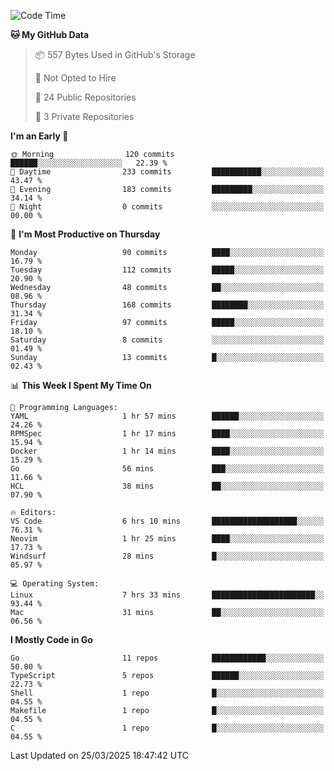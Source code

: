 <!--START_SECTION:waka-->
![Code Time](http://img.shields.io/badge/Code%20Time-1%2C154%20hrs%2051%20mins-blue)

**🐱 My GitHub Data** 

> 📦 557 Bytes Used in GitHub's Storage 
 > 
> 🚫 Not Opted to Hire
 > 
> 📜 24 Public Repositories 
 > 
> 🔑 3 Private Repositories 
 > 
**I'm an Early 🐤** 

```text
🌞 Morning                120 commits         ██████░░░░░░░░░░░░░░░░░░░   22.39 % 
🌆 Daytime                233 commits         ███████████░░░░░░░░░░░░░░   43.47 % 
🌃 Evening                183 commits         █████████░░░░░░░░░░░░░░░░   34.14 % 
🌙 Night                  0 commits           ░░░░░░░░░░░░░░░░░░░░░░░░░   00.00 % 
```
📅 **I'm Most Productive on Thursday** 

```text
Monday                   90 commits          ████░░░░░░░░░░░░░░░░░░░░░   16.79 % 
Tuesday                  112 commits         █████░░░░░░░░░░░░░░░░░░░░   20.90 % 
Wednesday                48 commits          ██░░░░░░░░░░░░░░░░░░░░░░░   08.96 % 
Thursday                 168 commits         ████████░░░░░░░░░░░░░░░░░   31.34 % 
Friday                   97 commits          █████░░░░░░░░░░░░░░░░░░░░   18.10 % 
Saturday                 8 commits           ░░░░░░░░░░░░░░░░░░░░░░░░░   01.49 % 
Sunday                   13 commits          █░░░░░░░░░░░░░░░░░░░░░░░░   02.43 % 
```


📊 **This Week I Spent My Time On** 

```text
💬 Programming Languages: 
YAML                     1 hr 57 mins        ██████░░░░░░░░░░░░░░░░░░░   24.26 % 
RPMSpec                  1 hr 17 mins        ████░░░░░░░░░░░░░░░░░░░░░   15.94 % 
Docker                   1 hr 14 mins        ████░░░░░░░░░░░░░░░░░░░░░   15.29 % 
Go                       56 mins             ███░░░░░░░░░░░░░░░░░░░░░░   11.66 % 
HCL                      38 mins             ██░░░░░░░░░░░░░░░░░░░░░░░   07.90 % 

🔥 Editors: 
VS Code                  6 hrs 10 mins       ███████████████████░░░░░░   76.31 % 
Neovim                   1 hr 25 mins        ████░░░░░░░░░░░░░░░░░░░░░   17.73 % 
Windsurf                 28 mins             █░░░░░░░░░░░░░░░░░░░░░░░░   05.97 % 

💻 Operating System: 
Linux                    7 hrs 33 mins       ███████████████████████░░   93.44 % 
Mac                      31 mins             ██░░░░░░░░░░░░░░░░░░░░░░░   06.56 % 
```

**I Mostly Code in Go** 

```text
Go                       11 repos            ████████████░░░░░░░░░░░░░   50.00 % 
TypeScript               5 repos             ██████░░░░░░░░░░░░░░░░░░░   22.73 % 
Shell                    1 repo              █░░░░░░░░░░░░░░░░░░░░░░░░   04.55 % 
Makefile                 1 repo              █░░░░░░░░░░░░░░░░░░░░░░░░   04.55 % 
C                        1 repo              █░░░░░░░░░░░░░░░░░░░░░░░░   04.55 % 
```




 Last Updated on 25/03/2025 18:47:42 UTC
<!--END_SECTION:waka-->
